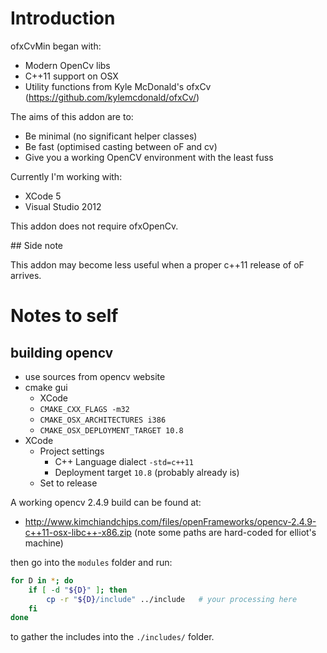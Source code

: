 # Introduction

ofxCvMin began with:

* Modern OpenCv libs
* C++11 support on OSX
* Utility functions from Kyle McDonald's ofxCv (https://github.com/kylemcdonald/ofxCv/)

The aims of this addon are to:

* Be minimal (no significant helper classes)
* Be fast (optimised casting between oF and cv)
* Give you a working OpenCV environment with the least fuss

Currently I'm working with:
* XCode 5
* Visual Studio 2012

This addon does not require ofxOpenCv. 

## Side note

This addon may become less useful when a proper c++11 release of oF arrives.

# Notes to self

## building opencv

* use sources from opencv website
* cmake gui
	* XCode
	* `CMAKE_CXX_FLAGS -m32`
	* `CMAKE_OSX_ARCHITECTURES i386`
	* `CMAKE_OSX_DEPLOYMENT_TARGET 10.8`
* XCode
	* Project settings
		* C++ Language dialect `-std=c++11`
		* Deployment target `10.8` (probably already is)
	* Set to release

A working opencv 2.4.9 build can be found at:
* http://www.kimchiandchips.com/files/openFrameworks/opencv-2.4.9-c++11-osx-libc++-x86.zip
(note some paths are hard-coded for elliot's machine)

then go into the `modules` folder and run:

```bash
for D in *; do
    if [ -d "${D}" ]; then
        cp -r "${D}/include" ../include   # your processing here
    fi
done
```

to gather the includes into the `./includes/` folder.